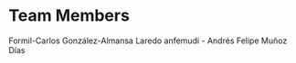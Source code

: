 Team Members
==================
Formil-Carlos González-Almansa Laredo
anfemudi - Andrés Felipe Muñoz Días
